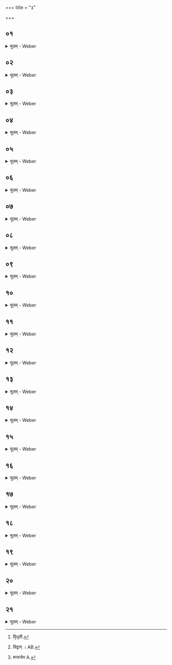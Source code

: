 +++
title = "३"

+++


##  ०१
<details><summary>मूलम् - Weber</summary>

स᳘र्वं वा᳘ एॗषो ऽभि᳘ दीक्षते॥  
यो दी᳘क्षते यज्ञᳫं ह्य᳘भि दी᳘क्षते यॗज्ञᳫं ह्येॗवेदᳫं स᳘र्वम᳘नु तं᳘ यज्ञ᳘ᳫं᳘ सम्भृ᳘त्य य᳘मिम᳘मभि दी᳘क्षते स᳘र्वमिदं विसृजते॥
</details>

##  ०२
<details><summary>मूलम् - Weber</summary>

य᳘द्वैसर्जिना᳘नि जुहो᳘ति॥  
स य᳘दिदᳫं स᳘र्वं विसृजते त᳘स्माद्वैसर्जिना᳘नि ना᳘म त᳘स्माद्यो᳘ ऽपिव्रतः स्याॗत्सो ऽन्वा᳘रभेत य᳘द्यु अन्यत्र च᳘रेन्ना᳘द्रियेत यद्वै᳘ जुहो᳘ति त᳘देॗवेदᳫं स᳘र्वं वि᳘सृजते॥
</details>

##  ०३
<details><summary>मूलम् - Weber</summary>

य᳘द्वेव᳘ वैसर्जिना᳘नि जुहो᳘ति॥  
यज्ञो वै वि᳘ष्णुः स᳘ देवे᳘भ्य इमां वि᳘क्रान्तिं वि᳘चक्रमेॗ यैषामियं वि᳘क्रान्तिरिद᳘मेव᳘ प्रथमे᳘न पदे᳘न पस्पारा᳘थेद᳘मन्त᳘रिक्षं द्विती᳘येन दि᳘वमुत्तमे᳘नैता᳘म्वेॗवैष᳘ एत᳘स्मै वि᳘ष्णुर्यज्ञो वि᳘क्रान्तिं वि᳘क्रमते य᳘ज्जुहो᳘ति त᳘स्माद्वैसर्जिना᳘नि जुहोति॥
</details>

##  ०४
<details><summary>मूलम् - Weber</summary>

सो ऽपराह्णे वे᳘दिᳫं स्ती᳘र्त्वा॥  
अर्धव्रत᳘म् प्रदा᳘य सम्प्र᳘पद्यन्त इध्म᳘मभ्या᳘दधत्युपय᳘मनीरु᳘पकल्पयन्त्या᳘ज्यम᳘धिश्रयति स्रु᳘चः स᳘म्मार्ष्ट्युप᳘स्थे रा᳘जानं य᳘जमानः कुरुते᳘ ऽथ सोमक्र᳘यण्यै पदं᳘ जघ᳘नेन गा᳘र्हपत्यम् प᳘रिकिरति पदा वै प्र᳘तितिष्ठति प्र᳘तिष्ठित्या एव᳟॥
</details>

##  ०५
<details><summary>मूलम् - Weber</summary>

तद्धै᳘के॥  
चतुर्धा᳘ कुर्वन्ति य᳘त्राहवनी᳘यमुद्ध᳘रन्ति ता᳘सूपय᳘मनीषु चतुर्भागम᳘क्षं चतुर्भागेणो᳘पाञ्जन्त्येता᳘सूपय᳘मनीषु चतुर्भागं᳘ जघ᳘नेन गा᳘र्हपत्यं चतुर्भागम् प᳘रिकिरति॥
</details>

##  ०६
<details><summary>मूलम् - Weber</summary>

त᳘दु त᳘था न᳘ कुर्यात्॥  
सार्ध᳘मेव प᳘रिकिरेज्जघ᳘नेन गा᳘र्हपत्यम᳘थोत्पूया᳘ज्यं चतुर्गृहीते᳘ जुह्वां᳘ चोपभृ᳘ति च गृह्णा᳘ति पञ्चगृहीत᳘म् पृषदाज्यं ज्यो᳘तिरसि विश्व᳘रूपं वि᳘श्वेषां देवा᳘नां वैश्वदेवᳫं हि᳘ पृषदाज्यं᳘ धार᳘यन्ति स्रु᳘चो यदा प्र᳘दीप्त इध्मो भ᳘वति॥
</details>

##  ०७
<details><summary>मूलम् - Weber</summary>

अ᳘थ जुहोति॥  
त्व᳘ᳫं᳘ सोम तनूकृ᳘द्भ्यो द्वे᳘षोभ्यो ऽन्यकृतेभ्य उरु᳘ यॗन्तासि व᳘रूथᳫं स्वाहे᳘ति त᳘देते᳘नैॗवास्या᳘म् पृथिव्या᳘म् प्रतिष्ठा᳘याम् प्र᳘तितिष्ठत्येते᳘नेमं᳘ लोक᳘ᳫं᳘ स्पृणुते॥
</details>

##  ०८
<details><summary>मूलम् - Weber</summary>

अ᳘थाप्त᳘वे द्विती᳘यामा᳘हुतिं जुहोति॥  
जुषाणो᳘ अप्तुरा᳘ज्यस्य वेतु स्वाहे᳘त्येष᳘ उ हैॗवैत᳘दुवाच र᳘क्षोभ्यो वै᳘ बिभेमि य᳘था मान्तरा᳘ नाष्ट्रा र᳘क्षांसि न᳘ हिन᳘सन्नेव᳘म् मा क᳘नीयांसमेव᳘ बधा᳘त्कृत्वा᳘तिनयत स्तोक᳘मेव᳘ स्तोको ह्य᳘प्तुरि᳘ति त᳘मेतत्क᳘नीयांसमेव᳘ बधा᳘त्कृत्वा᳘त्यनयन्त्स्तोक᳘मेव᳘ स्तोको ह्य᳘प्तू र᳘क्षोभ्यो भीषा त᳘स्मादप्त᳘वे द्विती᳘यामा᳘हुतिं जुहोति॥
</details>

##  ०९
<details><summary>मूलम् - Weber</summary>

उ᳘द्यछन्तीध्म᳘म्॥  
उ᳘पयछन्त्युपय᳘मनीर᳘थाहाग्न᳘ये प्रह्रिय᳘माणाया᳘नुब्रूहि सो᳘माया प्रणीय᳘मानाये᳘ति वाग्न᳘ये प्रह्रिय᳘माणाया᳘नुब्रूही᳘तिॗ त्वेव᳘ ब्रूयात्॥
</details>

##  १०
<details><summary>मूलम् - Weber</summary>

आ᳘ददते ग्रा᳘व्णः॥  
द्रोणकलशं᳘ वायॗव्यानीध्मं᳘ कार्ष्मर्यम᳘यान्परिधीना᳘श्ववालम् प्रस्तर᳘मैक्षॗव्यौ विधृ᳘ती [^wbr_1] त᳘द्बर्हि᳘रुपसं᳘नद्धम् भवति वपाश्र᳘पण्यौ रशने᳘ अर᳘णी अधिम᳘न्थनः श᳘कलो वृ᳘षणौ त᳘त्समादा᳘य प्रा᳘ञ्च आ᳘यन्ति स᳘ एष᳘ ऊर्ध्वो᳘ यज्ञ᳘ एति॥  

[^wbr_1]: वि᳘धृती.
</details>

##  ११
<details><summary>मूलम् - Weber</summary>

त᳘दाय᳘त्सु वाचयति॥  
अ᳘ग्ने न᳘य सुप᳘था राय᳘ अस्मान्वि᳘श्वानि देव वयु᳘नानि विद्वा᳘न् [^wbr_2] युयो᳘ध्यस्म᳘ज्जुहुराणमे᳘नो भू᳘यिष्ठां ते न᳘मौक्तिं विधेमे᳘त्यग्नि᳘मेवै᳘त᳘त्पुर᳘स्तात्करोत्यग्निः᳘ पुर᳘स्तान्नाष्ट्रा र᳘क्षांस्यपघ्न᳘न्नेत्यथा᳘भयेनानाष्ट्रे᳘ण हरन्ति त आ᳘यन्त्या᳘गछन्त्या᳘ग्नीध्रं तमा᳘ग्नीध्रे नि᳘दधाति॥  

[^wbr_2]: विद्वान् । AB.
</details>

##  १२
<details><summary>मूलम् - Weber</summary>

स नि᳘हिते जुहोति॥  
अयं᳘ नो अग्निर्व᳘रिवस्कृणोत्वयम् मृ᳘धः पुर᳘ एतु प्रभिन्द᳘न् अयं वा᳘जाञ्जयतु वा᳘जसातावयं श᳘त्रूञ्जयतु ज᳘र्हृषाणः स्वाहे᳘ति त᳘देते᳘नैॗवैत᳘स्मिन्नन्त᳘रिक्षे प्रतिष्ठा᳘याम् प्र᳘तितिष्ठत्येते᳘नैतं᳘ लोक᳘ᳫं᳘ स्पृणुते॥
</details>

##  १३
<details><summary>मूलम् - Weber</summary>

त᳘देव नि᳘दधति ग्रा᳘व्णः॥  
द्रोणकलशं᳘ वायॗव्यान्यथे᳘तरमादाया᳘यन्ति तदु᳘त्तरेणाहवनी᳘यमु᳘पसादयन्ति॥
</details>

##  १४
<details><summary>मूलम् - Weber</summary>

प्रो᳘क्षणीरध्वर्युरा᳘दत्ते॥  
स᳘ इध्म᳘मेवा᳘ग्रे प्रो᳘क्षत्य᳘थ वे᳘दिम᳘थास्मै बर्हिः प्र᳘यछन्ति त᳘त्पुर᳘स्ताद्ग्रन्थ्या᳘सादयति तत्प्रो᳘क्ष्योपनिनी᳘य विस्र᳘ᳫं᳘स्य ग्रन्थिमा᳘श्ववालः प्रस्तर᳘ उपसं᳘नद्धो भवति तं᳘ गृह्णाति गृहीत्वा᳘ प्रस्तर᳘मेकवृ᳘द्बर्हि᳘ स्तृणाति स्तीर्त्वा᳘ बर्हिः᳘ कार्ष्मर्यम᳘यान्परिधीन्प᳘रिदधाति परिधा᳘य परिधी᳘न्त्समि᳘धावभ्या᳘दधात्यभ्याधा᳘य समि᳘धौ॥
</details>

##  १५
<details><summary>मूलम् - Weber</summary>

अ᳘थ जुहोति॥  
उरु᳘ विष्णो वि᳘क्रमस्वोरु क्ष᳘याय नस्कृधि घृतं᳘ घृतयोने पिब प्र᳘प्र यज्ञपतिं तिर स्वाहे᳘ति त᳘देते᳘नैॗवैत᳘स्यां दिवि᳘ प्रतिष्ठा᳘याम् प्र᳘तितिष्ठत्येते᳘नैतं᳘ लोक᳘ᳫं᳘ स्पृणुत य᳘देत᳘या जुहो᳘ति॥
</details>

##  १६
<details><summary>मूलम् - Weber</summary>

य᳘द्वेव᳘ वैष्णव्य᳘र्चा᳘ जुहो᳘ति॥  
क᳘नीयांसं वा᳘ एनमेत᳘द्बधा᳘त्कृत्वा᳘त्यनैषु स्तोक᳘मेव᳘ स्तोको ह्य᳘प्तुस्त᳘मेतद᳘भयम् प्रा᳘प्य य᳘ एॗवैष तं᳘ करोति यज्ञ᳘मेव᳘ यज्ञो हि वि᳘ष्णुस्त᳘स्माद्वैष्णव्य᳘र्चा᳘ जुहोति॥
</details>

##  १७
<details><summary>मूलम् - Weber</summary>

अ᳘थासा᳘द्य स्रु᳘चः॥  
अप᳘ उपस्पृ᳘श्य रा᳘जानम् प्र᳘पादयति तद्य᳘दासा᳘द्य स्रु᳘चो ऽप᳘ उपस्पृ᳘श्य रा᳘जानम् प्रपादयति वज्रो वा आ᳘ज्यं रे᳘तः सो᳘मो नेद्व᳘ज्रेणा᳘ज्येन रे᳘तः सो᳘मᳫं हिन᳘सानी᳘ति त᳘स्मादासा᳘द्य स्रु᳘चो ऽप᳘ उपस्पृ᳘श्य रा᳘जानम् प्र᳘पादयति॥
</details>

##  १८
<details><summary>मूलम् - Weber</summary>

स द᳘क्षिणस्य हविर्धा᳘नस्य नीडे᳘ कृष्णाजिनमा᳘स्तृणाति॥  
त᳘देनमा᳘सादयति दे᳘व सवितरेष᳘ ते सो᳘मस्तं᳘ रक्षस्व मा᳘ त्वा दभन्नि᳘ति त᳘देनं देवा᳘यैव᳘ सवित्रे प᳘रिददाति गु᳘प्त्यै॥
</details>

##  १९
<details><summary>मूलम् - Weber</summary>

अ᳘थानुसृज्यो᳘पतिष्ठते॥  
एतत्त्वं᳘ देव सोम देवो᳘ देवान् उ᳘पागा इद᳘मह᳘म् मनुॗष्यान्त्सह᳘ रायस्पो᳘षेणे᳘त्यग्नीषो᳘मौ वा᳘ एत᳘मन्तर्जम्भ᳘᳘ [^wbr_3] आ᳘दधाते यो दी᳘क्षत आग्नावैष्णवᳫं ह्यदो᳘ दीक्षणी᳘यᳫं हविर्भ᳘वति यो वै वि᳘ष्णुः सो᳘मः स᳘ हविर्वा᳘ एष᳘ देवा᳘नाम् भवति यो दी᳘क्षते त᳘देनमन्तर्जम्भ आ᳘दधाते त᳘त्प्रत्य᳘क्षᳫं सो᳘मान्नि᳘र्मुच्यते यदा᳘हैतत्त्वं᳘ देव सोम देवो᳘ देवान् उ᳘पागा इद᳘मह᳘म् मनुॗष्यान्त्सह रायस्पो᳘षेणे᳘ति भूमा वै᳘ रायस्पो᳘षः सह᳘ भूम्ने᳘त्येॗवैत᳘दाह॥  

[^wbr_3]: मन्तर्जभ A.
</details>

##  २०
<details><summary>मूलम् - Weber</summary>

अ᳘थोपनि᳘ष्क्रामति॥  
स्वा᳘हा निर्व᳘रुणस्य पा᳘शान्मुच्य इ᳘ति वरुणपाशे वा᳘ एॗषो ऽन्त᳘र्भवतिॗ यो ऽन्य᳘स्यासंस्त᳘त्प्रत्य᳘क्षं वरुणपाशान्नि᳘र्मुच्यते यदा᳘ह स्वा᳘हा निर्व᳘रुणस्य पा᳘शान्मुच्य इ᳘ति॥
</details>

##  २१
<details><summary>मूलम् - Weber</summary>

अथे᳘त्याहवनी᳘ये समि᳘धमभ्या᳘दधाति॥  
अ᳘ग्ने व्रतपास्त्वे᳘ व्रतपा इ᳘त्यग्निर्हि᳘ देवा᳘नां व्रत᳘पतिस्त᳘स्मादाहा᳘ग्ने व्रतपास्त्वे᳘ व्रतपा इ᳘ति या त᳘व तनूर्मय्य᳘भूदेषा सा त्व᳘यिॗ यो म᳘म तनूस्त्वय्य᳘भूदियᳫं सा म᳘यि यथायथं᳘ नौ व्रतपते व्रतान्य᳘नु मे दीक्षां᳘ दीक्षा᳘पतिर᳘मंस्ता᳘नु त᳘पस्त᳘पस्पतिरि᳘ति त᳘त्प्रत्य᳘क्षमग्नेर्नि᳘र्मुच्यते स स्वे᳘न सॗतात्म᳘ना यजते त᳘स्मादस्या᳘त्राश्नन्ति मानुषो हि भ᳘वति त᳘स्मादस्या᳘त्र ना᳘म गृह्णन्ति मानुषो हि भ᳘वत्य᳘थ य᳘त्पुराॗ नाश्न᳘न्ति य᳘था हविषो᳘ हुतस्यॗ नाश्नीया᳘देवं तत्त᳘स्माद्दीक्षित᳘स्यॗ नाश्नीयादथा᳘त्राङ्गु᳘लीर्वि᳘सृजते॥
</details>